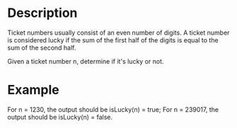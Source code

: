 # Description

Ticket numbers usually consist of an even number of digits. A ticket number is considered lucky if the sum of the first half of the digits is equal to the sum of the second half.

Given a ticket number n, determine if it's lucky or not.

# Example

For n = 1230, the output should be
isLucky(n) = true;
For n = 239017, the output should be
isLucky(n) = false.